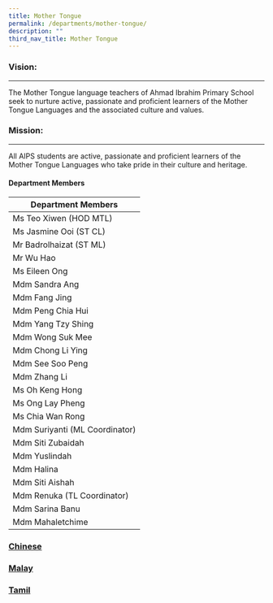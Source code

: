 ```yaml
---
title: Mother Tongue
permalink: /departments/mother-tongue/
description: ""
third_nav_title: Mother Tongue
---
```

### Vision:
-------

The Mother Tongue language teachers of Ahmad Ibrahim Primary School seek to nurture active, passionate and proficient learners of the Mother Tongue Languages and the associated culture and values.

### Mission:
--------

All AIPS students are active, passionate and proficient learners of the Mother Tongue Languages who take pride in their culture and heritage.


#### Department Members
 
 
 | Department Members |
|---|
| Ms Teo Xiwen (HOD MTL) |
| Ms Jasmine Ooi (ST CL) |
| Mr Badrolhaizat (ST ML) |
| Mr Wu Hao |
| Ms Eileen Ong |
| Mdm Sandra Ang |
| Mdm Fang Jing |
| Mdm Peng Chia Hui |
| Mdm Yang Tzy Shing |
| Mdm Wong Suk Mee |
| Mdm Chong Li Ying |
| Mdm See Soo Peng |
| Mdm Zhang Li |
| Ms Oh Keng Hong |
| Ms Ong Lay Pheng |
| Ms Chia Wan Rong |
| Mdm Suriyanti (ML Coordinator) |
| Mdm Siti Zubaidah |
| Mdm Yuslindah |
| Mdm Halina |
| Mdm Siti Aishah |
| Mdm Renuka (TL Coordinator) |
| Mdm Sarina Banu |
| Mdm Mahaletchime |

### [Chinese](/chinese/subpage1/)

### [Malay](/malay/)

### [Tamil](/tamil/)